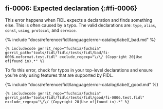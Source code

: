 ## fi-0006: Expected declaration {:#fi-0006}

This error happens when FIDL expects a declaration and finds something else.
This is often caused by a typo. The valid declarations are: `type`, `alias`,
`const`, `using`, `protocol`, and `service`.

{% include "docs/reference/fidl/language/error-catalog/label/_bad.md" %}

```fidl
{% includecode gerrit_repo="fuchsia/fuchsia" gerrit_path="tools/fidl/fidlc/tests/fidl/bad/fi-0006.noformat.test.fidl" exclude_regexp="\/\/ (Copyright 20|Use of|found in).*" %}
```

To fix this error, check for typos in your top-level declarations and ensure
you're only using features that are supported by FIDL.

{% include "docs/reference/fidl/language/error-catalog/label/_good.md" %}

```fidl
{% includecode gerrit_repo="fuchsia/fuchsia" gerrit_path="tools/fidl/fidlc/tests/fidl/good/fi-0006.test.fidl" exclude_regexp="\/\/ (Copyright 20|Use of|found in).*" %}
```
